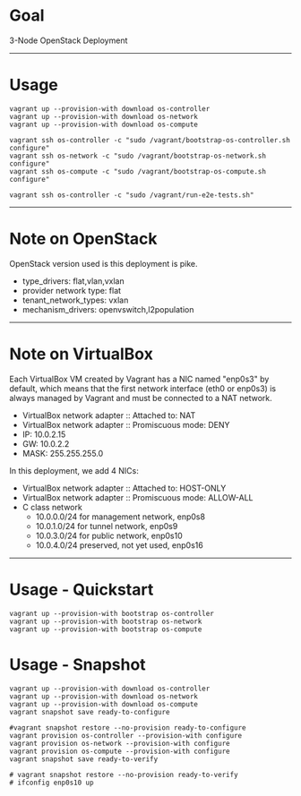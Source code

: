 # Goal

3-Node OpenStack Deployment

---

# Usage

```
vagrant up --provision-with download os-controller
vagrant up --provision-with download os-network
vagrant up --provision-with download os-compute

vagrant ssh os-controller -c "sudo /vagrant/bootstrap-os-controller.sh configure"
vagrant ssh os-network -c "sudo /vagrant/bootstrap-os-network.sh configure"
vagrant ssh os-compute -c "sudo /vagrant/bootstrap-os-compute.sh configure"

vagrant ssh os-controller -c "sudo /vagrant/run-e2e-tests.sh"
```

---

# Note on OpenStack

OpenStack version used is this deployment is pike.

* type_drivers: flat,vlan,vxlan
* provider network type: flat
* tenant_network_types: vxlan
* mechanism_drivers: openvswitch,l2population

---

# Note on VirtualBox

Each VirtualBox VM created by Vagrant has a NIC named "enp0s3" by default, which means that the first network interface (eth0 or enp0s3) is always managed by Vagrant and must be connected to a NAT network.

* VirtualBox network adapter :: Attached to: NAT
* VirtualBox network adapter :: Promiscuous mode: DENY
* IP: 10.0.2.15
* GW: 10.0.2.2
* MASK: 255.255.255.0

In this deployment, we add 4 NICs:

* VirtualBox network adapter :: Attached to: HOST-ONLY
* VirtualBox network adapter :: Promiscuous mode: ALLOW-ALL
* C class network
  * 10.0.0.0/24 for management network, enp0s8
  * 10.0.1.0/24 for tunnel network, enp0s9
  * 10.0.3.0/24 for public network, enp0s10
  * 10.0.4.0/24 preserved, not yet used, enp0s16

---

# Usage - Quickstart

```
vagrant up --provision-with bootstrap os-controller
vagrant up --provision-with bootstrap os-network
vagrant up --provision-with bootstrap os-compute

```

# Usage - Snapshot

```
vagrant up --provision-with download os-controller
vagrant up --provision-with download os-network
vagrant up --provision-with download os-compute
vagrant snapshot save ready-to-configure

#vagrant snapshot restore --no-provision ready-to-configure
vagrant provision os-controller --provision-with configure
vagrant provision os-network --provision-with configure
vagrant provision os-compute --provision-with configure
vagrant snapshot save ready-to-verify

# vagrant snapshot restore --no-provision ready-to-verify
# ifconfig enp0s10 up
```
